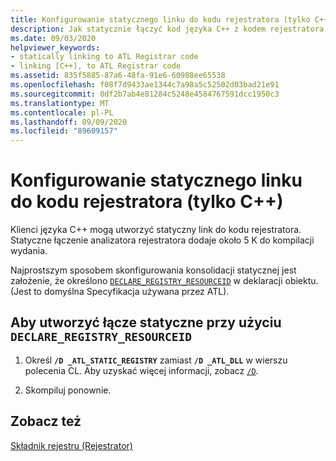 ```yaml
---
title: Konfigurowanie statycznego linku do kodu rejestratora (tylko C++)
description: Jak statycznie łączyć kod języka C++ z kodem rejestratora ATL.
ms.date: 09/03/2020
helpviewer_keywords:
- statically linking to ATL Registrar code
- linking [C++], to ATL Registrar code
ms.assetid: 835f5885-87a6-48fa-91e6-60988ee65538
ms.openlocfilehash: f08f7d9433ae1344c7a98a5c52502d03bad21e91
ms.sourcegitcommit: 0df2b7ab4e81284c5248e4584767591dcc1950c3
ms.translationtype: MT
ms.contentlocale: pl-PL
ms.lasthandoff: 09/09/2020
ms.locfileid: "89609157"
---
```

# <a name="setting-up-a-static-link-to-the-registrar-code-c-only"></a>Konfigurowanie statycznego linku do kodu rejestratora (tylko C++)

Klienci języka C++ mogą utworzyć statyczny link do kodu rejestratora. Statyczne łączenie analizatora rejestratora dodaje około 5 K do kompilacji wydania.

Najprostszym sposobem skonfigurowania konsolidacji statycznej jest założenie, że określono [`DECLARE_REGISTRY_RESOURCEID`](reference/registry-macros.md#declare_registry_resourceid) w deklaracji obiektu. (Jest to domyślna Specyfikacja używana przez ATL).

## <a name="to-create-a-static-link-using-declare_registry_resourceid"></a>Aby utworzyć łącze statyczne przy użyciu `DECLARE_REGISTRY_RESOURCEID`

1. Określ **`/D _ATL_STATIC_REGISTRY`** zamiast **`/D _ATL_DLL`** w wierszu polecenia CL. Aby uzyskać więcej informacji, zobacz [`/D`](../build/reference/d-preprocessor-definitions.md).

1. Skompiluj ponownie.

## <a name="see-also"></a>Zobacz też

[Składnik rejestru (Rejestrator)](../atl/atl-registry-component-registrar.md)

